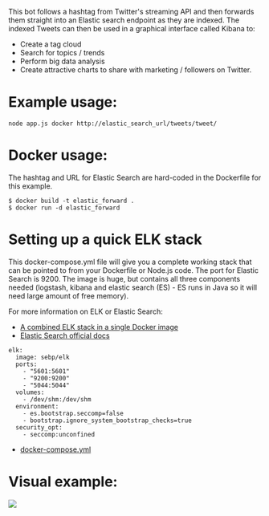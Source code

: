 This bot follows a hashtag from Twitter's streaming API and then forwards them straight into an Elastic search endpoint as they are indexed. The indexed Tweets can then be used in a graphical interface called Kibana to:

* Create a tag cloud
* Search for topics / trends
* Perform big data analysis
* Create attractive charts to share with marketing / followers on Twitter.

Example usage:
=============

```
node app.js docker http://elastic_search_url/tweets/tweet/
```


Docker usage:
=============

The hashtag and URL for Elastic Search are hard-coded in the Dockerfile for this example.

```
$ docker build -t elastic_forward .
$ docker run -d elastic_forward
```

Setting up a quick ELK stack
============================

This docker-compose.yml file will give you a complete working stack that can be pointed to from your Dockerfile or Node.js code. The port for Elastic Search is 9200. The image is huge, but contains all three components needed (logstash, kibana and elastic search (ES) - ES runs in Java so it will need large amount of free memory).

For more information on ELK or Elastic Search:

* [A combined ELK stack in a single Docker image](https://elk-docker.readthedocs.io/#installation)
* [Elastic Search official docs](https://www.elastic.co/guide/en/elasticsearch/reference/1.3/search-search.html)

```
elk:
  image: sebp/elk
  ports:
    - "5601:5601"
    - "9200:9200"
    - "5044:5044"
  volumes:
    - /dev/shm:/dev/shm
  environment:
    - es.bootstrap.seccomp=false
    - bootstrap.ignore_system_bootstrap_checks=true
  security_opt:
    - seccomp:unconfined 
```

* [docker-compose.yml](https://github.com/alexellis/twitter-bots/blob/master/elastic_forwarder/elk/docker-compose.yml)

Visual example:
===============

![](https://pbs.twimg.com/media/C0Chj1XWQAEUQQt.jpg)
